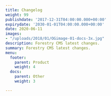 ```yaml
---
title: Changelog
weight: 99
publishdate: '2017-12-31T04:00:00.000+00:00'
expirydate: '2030-01-01T04:00:00.000+00:00'
date: 2020-06-11
images:
- "/uploads/2018/01/OGimage-01-docs-3x.jpg"
description: Forestry CMS latest changes.
summary: Forestry CMS latest changes.
menu:
  footer:
    parent: Product
    weight: 4
  docs:
    parent: Other
    weight: 3

---
```


